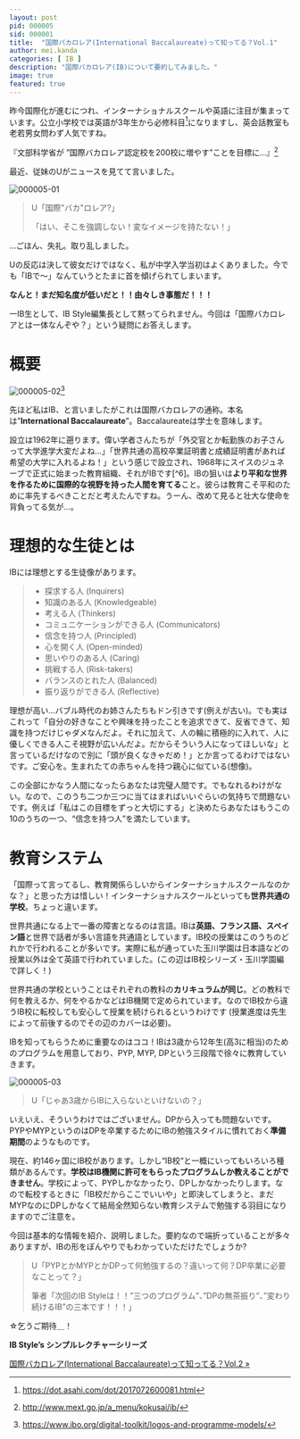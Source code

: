 ```yaml
---
layout: post
pid: 000005
sid: 000001
title:  "国際バカロレア(International Baccalaureate)って知ってる？Vol.1"
author: mei.kanda
categories: [ IB ]
description: "国際バカロレア(IB)について要約してみました。"
image: true
featured: true
---
```


昨今国際化が進むにつれ、インターナショナルスクールや英語に注目が集まっています。公立小学校では英語が3年生から必修科目[^1]になりますし、英会話教室も老若男女問わず人気ですね。

『文部科学省が ”国際バカロレア認定校を200校に増やす”ことを目標に…』[^2]

最近、従妹のUがニュースを見てて言いました。

![000005-01](https://res.cloudinary.com/ibstyle/image/upload/posts/000005/000005-01.png)

>U「国際"バカ"ロレア?」
>
>「はい、そこを強調しない！変なイメージを持たない！」

…ごほん、失礼。取り乱しました。

Uの反応は決して彼女だけではなく、私が中学入学当初はよくありました。今でも「IBで〜」なんていうとたまに首を傾げられてしまいます。

**なんと！まだ知名度が低いだと！！由々しき事態だ！！！**

一IB生として、IB Style編集長として黙ってられません。今回は「国際バカロレアとは一体なんぞや？」という疑問にお答えします。

# 概要

![000005-02](https://res.cloudinary.com/ibstyle/image/upload/posts/000005/000005-02.png)[^3]

先ほど私はIB、と言いましたがこれは国際バカロレアの通称。本名は”**International Baccalaureate**”。Baccalaureateは学士を意味します。

設立は1962年に遡ります。偉い学者さんたちが「外交官とか転勤族のお子さんって大学進学大変だよね…」「世界共通の高校卒業証明書と成績証明書があれば希望の大学に入れるよね！」という感じで設立され、1968年にスイスのジュネーブで正式に始まった教育組織、それがIBです[^6]。IBの狙いは**より平和な世界を作るために国際的な視野を持った人間を育てる**こと。彼らは教育こそ平和のために率先するべきことだと考えたんですね。うーん、改めて見ると壮大な使命を背負ってる気が…。

# 理想的な生徒とは

IBには理想とする生徒像があります。

> * 探求する人 (Inquirers)
> * 知識のある人 (Knowledgeable)
> * 考える人 (Thinkers)
> * コミュニケーションができる人 (Communicators)
> * 信念を持つ人 (Principled)
> * 心を開く人 (Open-minded)
> * 思いやりのある人 (Caring)
> * 挑戦する人 (Risk-takers)
> * バランスのとれた人 (Balanced)
> * 振り返りができる人 (Reflective)

理想が高い…バブル時代のお姉さんたちもドン引きです(例えが古い)。でも実はこれって「自分の好きなことや興味を持ったことを追求できて、反省できて、知識を持つだけじゃダメなんだよ。それに加えて、人の輪に積極的に入れて、人に優しくできる人こそ視野が広いんだよ。だからそういう人になってほしいな」と言っているだけなので別に「頭が良くなきゃだめ！」とか言ってるわけではないです。ご安心を。生まれたての赤ちゃんを持つ親心に似ている(想像)。

この全部にかなう人間になったらあなたは完璧人間です。でもなれるわけがない。なので、このうち二つか三つに当てはまればいいぐらいの気持ちで問題ないです。例えば「私はこの目標をずっと大切にする」と決めたらあなたはもうこの10のうちの一つ、“信念を持つ人”を満たしています。

# 教育システム

「国際って言ってるし、教育関係らしいからインターナショナルスクールなのかな？」と思った方は惜しい！インターナショナルスクールといっても**世界共通の学校**。ちょっと違います。

世界共通になる上で一番の障害となるのは言語。IBは**英語、フランス語、スペイン語**と世界で話者が多い言語を共通語としています。IB校の授業はこのうちのどれかで行われることが多いです。実際に私が通っていた玉川学園は日本語などの授業以外は全て英語で行われていました。(この辺はIB校シリーズ・玉川学園編で詳しく！)

世界共通の学校ということはそれぞれの教科の**カリキュラムが同じ**。どの教科で何を教えるか、何をやるかなどはIB機関で定められています。なのでIB校から違うIB校に転校しても安心して授業を続けられるというわけです (授業進度は先生によって前後するのでその辺のカバーは必要)。

IBを知ってもらうために重要なのはココ！IBは3歳から12年生(高3に相当)のためのプログラムを用意しており、PYP, MYP, DPという三段階で徐々に教育していきます。

![000005-03](https://res.cloudinary.com/ibstyle/image/upload/posts/000005/000005-03.png)

> U「じゃあ3歳からIBに入らないといけないの？」

いえいえ、そういうわけではございません。DPから入っても問題ないです。PYPやMYPというのはDPを卒業するためにIBの勉強スタイルに慣れておく**準備期間**のようなものです。


現在、約146ヶ国にIB校があります。しかし“IB校“と一概にいってもいろいろ種類があるんです。**学校はIB機関に許可をもらったプログラムしか教えることができません**。学校によって、PYPしかなかったり、DPしかなかったりします。なので転校するときに「IB校だからここでいいや」と即決してしまうと、まだMYPなのにDPしかなくて結局全然知らない教育システムで勉強する羽目になりますのでご注意を。

今回は基本的な情報を紹介、説明しました。要約なので端折っていることが多々ありますが、IBの形をぼんやりでもわかっていただけたでしょうか?

> U「PYPとかMYPとかDPって何勉強するの？違いって何？DP卒業に必要なことって？」
> 
> 筆者「次回のIB Styleは！！”三つのプログラム”、”DPの無茶振り”、”変わり続けるIB”の三本です！！！」

☆乞うご期待＿！


[^1]: https://dot.asahi.com/dot/2017072600081.html
[^2]: http://www.mext.go.jp/a_menu/kokusai/ib/
[^3]: https://www.ibo.org/digital-toolkit/logos-and-programme-models/
[^4]: https://www.ibo.org/globalassets/digital-tookit/presentations/1711-presentation-history-of-the-ib-en.pdf

**IB Style’s シンプルレクチャーシリーズ**
<div class="row PageNavigation mt-4 prevnextlinks">
    <div class="col-md-6 rightborder pl-0">
        <!---<a class="thepostlink" href="../000000">&laquo; TITLE</a>--->
    </div>
    <div class="col-md-6 text-right pr-0">
        <a class="thepostlink" href="../000006">国際バカロレア(International Baccalaureate)って知ってる？Vol.2 &raquo;</a>
    </div>
</div>